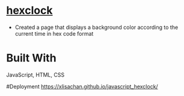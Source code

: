 # <a href="https://xlisachan.github.io/javascript_hexclock/">hexclock</a>
* Created a page that displays a background color according to the current time in hex code format

# Built With
JavaScript, HTML, CSS

#Deployment
<a href="https://xlisachan.github.io/javascript_hexclock/">https://xlisachan.github.io/javascript_hexclock/</a>
